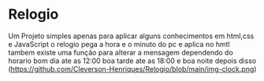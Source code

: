 # Relogio
Um Projeto simples apenas para aplicar alguns conhecimentos em html,css e JavaScript
o relogio pega a hora e o minuto do pc e aplica no hmtl 
tambem existe uma função para alterar a mensagem dependendo do horario 
bom dia ate as 12:00 
boa tarde ate as 18:00
e boa noite depois disso 
(https://github.com/Cleverson-Henriques/Relogio/blob/main/img-clock.png)
